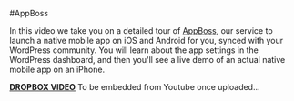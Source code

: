 #AppBoss

In this video we take you on a detailed tour of [AppBoss](https://appboss.com/), our service to launch a native mobile app on iOS and Android for you, synced with your WordPress community. You will learn about the app settings in the WordPress dashboard, and then you'll see a live demo of an actual native mobile app on an iPhone.

[**DROPBOX VIDEO**](https://www.dropbox.com/s/0bfvwxi9jh9bmpf/buddyboss-integrations-appboss.mp4?raw=1)
To be embedded from Youtube once uploaded...